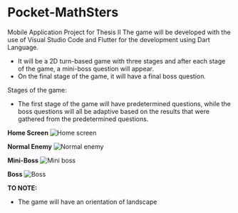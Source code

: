 # Pocket-MathSters
Mobile Application Project for Thesis II
The game will be developed with the use of Visual Studio Code and Flutter for the development using Dart Language.
- It will be a 2D turn-based game with three stages and after each stage of the game, a mini-boss question will appear. 
- On the final stage of the game, it will have a final boss question.

Stages of the game:
- The first stage of the game will have predetermined questions, while the boss questions will all be adaptive based on the results that were gathered from the predetermined questions.

**Home Screen**
![Home screen](https://github.com/ClarkMansee/Pocket-MathSters/assets/82052997/6b71735f-2aa5-4215-a653-e48ef17de989)

**Normal Enemy**
![Normal enemy](https://github.com/ClarkMansee/Pocket-MathSters/assets/82052997/968724da-b2b1-497b-971c-8281a0a01fe0)

**Mini-Boss**
![Mini boss](https://github.com/ClarkMansee/Pocket-MathSters/assets/82052997/d4446742-e6ed-452f-8259-c42e052e985b)

**Boss**
![Boss](https://github.com/ClarkMansee/Pocket-MathSters/assets/82052997/29672701-a8bf-4e95-9d8b-970d9f8997c7)


**TO NOTE:**
- The game will have an orientation of landscape
